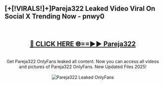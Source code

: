 <h2>[+[!VIRALS!]+]Pareja322 Leaked Video Viral On Social X Trending Now - pnwy0</h2>
<br>
<div align="center">
<h2><a href="https://libra.edu.pl?Pareja322" rel="nofollow">🔴 CLICK HERE 🌐==►► Pareja322</a></h2>
<br>
Get Pareja322 OnlyFans leaked all content. Now you can access all videos and pictures of Pareja322 OnlyFans. New Updated Files 2025!
<br>
<br>
<a href="https://libra.edu.pl?Pareja322" rel="nofollow" data-target="animated-image.originalLink"><img src="https://i.ibb.co.com/WyWwxjT/player-gif2.gif" alt="Pareja322 Leaked OnlyFans" style="max-width: 100%; display: inline-block;" data-target="animated-image.originalImage"></a>
</div>
<br>